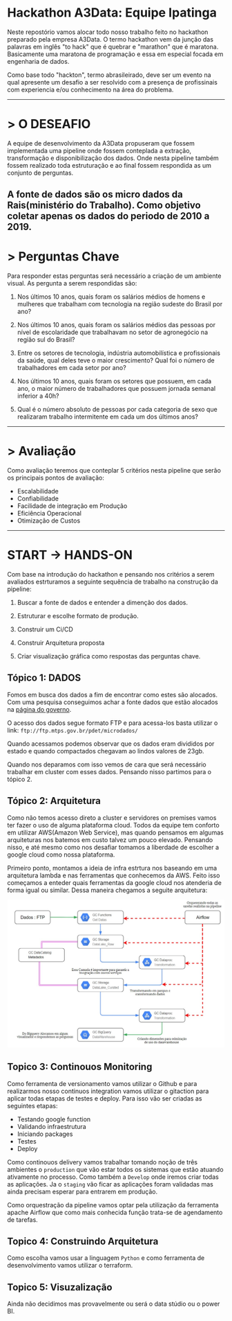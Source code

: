 # **Hackathon A3Data**: Equipe Ipatinga

Neste repostório vamos alocar todo nosso trabalho feito no hackathon preparado pela empresa A3Data. O termo hackathon vem da junção das palavras em inglês  "to hack" que é quebrar e "marathon" que é maratona. Basicamente uma maratona de programação e essa em especial focada em engenharia de dados. 

Como base todo "hackton", termo abrasileirado, deve ser um evento na qual apresente um desafio a ser resolvido com a presença de profissinais com experiencia e/ou conhecimento na área do problema.

---

# > **O DESEAFIO**

A equipe de desenvolvimento da A3Data propuseram que fossem implementada uma pipeline onde fossem conteplada a extração, transformação e disponibilização dos dados. Onde nesta pipeline também fossem realizado toda estruturação e ao final fossem respondida as um conjunto de perguntas.

A fonte de dados são os micro dados da Rais(ministério do Trabalho). Como objetivo coletar apenas os dados do periodo de 2010 a 2019.
--

# > **Perguntas Chave**

Para responder estas perguntas será necessário a criação de um ambiente visual. As pergunta a serem respondidas são:

1. Nos últimos 10 anos, quais foram os salários médios de homens e mulheres que trabalham com tecnologia na região sudeste do Brasil por ano?

2. Nos últimos 10 anos, quais foram os salários médios das pessoas por nível de escolaridade que trabalhavam no setor de agronegócio na região sul do Brasil?

3. Entre os setores de tecnologia, indústria automobilística e profissionais da saúde, qual deles teve o maior crescimento? Qual foi o número de trabalhadores em cada setor por ano?

4. Nos últimos 10 anos, quais foram os setores que possuem, em cada ano, o maior número de trabalhadores que possuem jornada semanal inferior a 40h?

5. Qual é o número absoluto de pessoas por cada categoria de sexo que realizaram trabalho intermitente em cada um dos últimos anos?

---

# > **Avaliação**

Como avaliação teremos que conteplar 5 critérios nesta pipeline que serão os principais pontos de avaliação:

- Escalabilidade
- Confiabilidade
- Facilidade de integração em Produção
- Eficiência Operacional
- Otimização de Custos


---

# **START -> HANDS-ON**

Com base na introdução do hackathon e pensando nos critérios a serem avaliados estrturamos a seguinte sequência de trabalho na construção da pipeline:

1. Buscar a fonte de dados e entender a dimenção dos dados.

2. Estruturar e escolhe formato de produção.

3. Construir um Ci/CD

4. Construir Arquitetura proposta

5. Criar visualização gráfica como respostas das perguntas chave.


## Tópico 1: DADOS

Fomos em busca dos dados a fim de encontrar como estes são alocados. Com uma pesquisa conseguimos achar a fonte dados que estão alocados na [página do governo](http://pdet.mte.gov.br/microdados-rais-e-caged). 

O acesso dos dados segue formato FTP e para acessa-los basta utilizar o link: `ftp://ftp.mtps.gov.br/pdet/microdados/`

Quando acessamos podemos observar que os dados eram divididos por estado e quando compactados chegavam ao lindos valores de 23gb.

Quando nos deparamos com isso vemos de cara que será necessário trabalhar em cluster com esses dados. Pensando nisso partimos para o tópico 2.

## Tópico 2: Arquitetura

Como não temos acesso direto a cluster e servidores on premises vamos ter fazer o uso de alguma plataforma cloud. Todos da equipe tem conforto em utilizar AWS(Amazon Web Service), mas quando pensamos em algumas arquiteturas nos batemos em custo talvez um pouco elevado. Pensando nisso, e até mesmo como nos desafiar tomamos a liberdade de escolher a google cloud como nossa plataforma.

Primeiro ponto, montamos a ideia de infra estrtura nos baseando em uma arquitetura lambda e nas ferramentas que conhecemos da AWS. Feito isso começamos a enteder quais ferramentas da google cloud nos atenderia de forma igual ou similar. Dessa maneira chegamos a seguite arquitetura:

<center><img src='arquitetura.jpeg'></center>

## Topico 3: Continouos Monitoring

Como ferramenta de versionamento vamos utilizar o Github e para realizarmos nosso continuos integration vamos utilizar o gitaction para aplicar todas etapas de testes e deploy. Para isso vão ser criadas as seguintes etapas:

- Testando google function
- Validando infraestrutura
- Iniciando packages
- Testes
- Deploy

Como continouos delivery vamos trabalhar tomando noção de três ambientes o `production` que vão estar todos os sistemas que estão atuando ativamente no processo. Como também a `Develop` onde iremos criar todas as aplicações. Ja o `staging` vão ficar as aplicações foram validadas mas ainda precisam esperar para entrarem em produção.

Como orquestração da pipeline vamos optar pela utilização da ferramenta apache Airflow que como mais conhecida função trata-se de agendamento de tarefas.

## Topico 4: Construindo Arquitetura

Como escolha vamos usar a linguagem `Python` e como ferramenta de desenvolvimento vamos utilizar o terraform.

## Topico 5: Visuzalização

Ainda não decidimos mas provavelmente ou será o data stúdio ou o power BI.